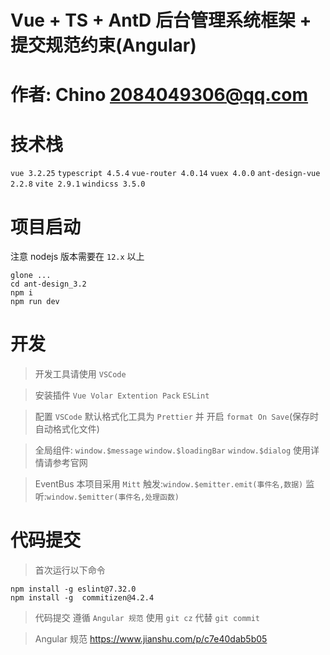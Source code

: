 # Vue + TS + AntD 后台管理系统框架 + 提交规范约束(Angular)
# 作者: Chino 2084049306@qq.com

# 技术栈
`vue 3.2.25`
`typescript 4.5.4`
`vue-router 4.0.14`
`vuex 4.0.0`
`ant-design-vue 2.2.8`
`vite 2.9.1`
`windicss 3.5.0`

# 项目启动

注意 nodejs 版本需要在 `12.x` 以上

```
glone ...
cd ant-design_3.2
npm i
npm run dev
```

# 开发

> 开发工具请使用 `VSCode`

> 安装插件 `Vue Volar Extention Pack` `ESLint`

> 配置 `VSCode` 默认格式化工具为 `Prettier` 并 开启 `format On Save`(保存时自动格式化文件)

> 全局组件: `window.$message` `window.$loadingBar` `window.$dialog` 使用详情请参考官网

> EventBus 本项目采用 `Mitt` 触发:`window.$emitter.emit(事件名,数据)` 监听:`window.$emitter(事件名,处理函数)`

# 代码提交

> 首次运行以下命令

```
npm install -g eslint@7.32.0
npm install -g  commitizen@4.2.4
```

> 代码提交 遵循 `Angular 规范` 使用 `git cz` 代替 `git commit`

> Angular 规范 https://www.jianshu.com/p/c7e40dab5b05

